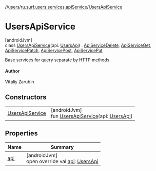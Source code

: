 //[users](../../../index.md)/[ru.surf.users.services.apiService](../index.md)/[UsersApiService](index.md)

# UsersApiService

[androidJvm]\
class [UsersApiService](index.md)(api: [UsersApi](../../ru.surf.users.services.api/-users-api/index.md)) : [ApiServiceDelete](../../ru.surf.users.services.apiService.impl/-api-service-delete/index.md), [ApiServiceGet](../../ru.surf.users.services.apiService.impl/-api-service-get/index.md), [ApiServicePatch](../../ru.surf.users.services.apiService.impl/-api-service-patch/index.md), [ApiServicePost](../../ru.surf.users.services.apiService.impl/-api-service-post/index.md), [ApiServicePut](../../ru.surf.users.services.apiService.impl/-api-service-put/index.md)

Base services for query separate by HTTP methods

#### Author

Vitaliy Zarubin

## Constructors

| | |
|---|---|
| [UsersApiService](-users-api-service.md) | [androidJvm]<br>fun [UsersApiService](-users-api-service.md)(api: [UsersApi](../../ru.surf.users.services.api/-users-api/index.md)) |

## Properties

| Name | Summary |
|---|---|
| [api](api.md) | [androidJvm]<br>open override val [api](api.md): [UsersApi](../../ru.surf.users.services.api/-users-api/index.md) |
